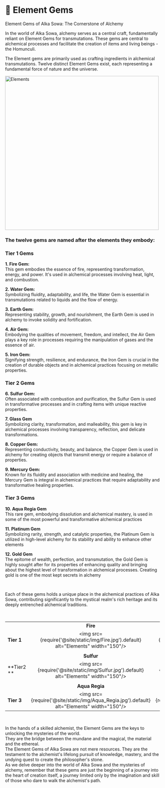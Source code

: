 # 💎 Element Gems

Element Gems of Alka Sowa: The Cornerstone of Alchemy

In the world of Alka Sowa, alchemy serves as a central craft, fundamentally reliant on Element Gems for transmutations. These gems are central to alchemical processes and facilitate the creation of items and living beings - the Homunculi. 

The Element gems are primarily used as crafting ingredients in alchemical transmutations.
Twelve distinct Element Gems exist, each representing a fundamental force of nature and the universe. 




<div style={{ textAlign: 'center' }}>
    <img src={require('@site/static/img/elements.png').default} alt="Elements" width="500"/>
</div>



### The twelve gems are named after the elements they embody:


### Tier 1 Gems​

**1. Fire Gem:**  
This gem embodies the essence of fire, representing transformation, energy, and power. It's used in alchemical processes involving heat, light, and combustion.


**2. Water Gem:**  
Symbolizing fluidity, adaptability, and life, the Water Gem is essential in transmutations related to liquids and the flow of energy.


**3. Earth Gem:**  
Representing stability, growth, and nourishment, the Earth Gem is used in alchemy to invoke solidity and fortification.


**4. Air Gem:**  
Embodying the qualities of movement, freedom, and intellect, the Air Gem plays a key role in processes requiring the manipulation of gases and the essence of air.


**5. Iron Gem:**  
Signifying strength, resilience, and endurance, the Iron Gem is crucial in the creation of durable objects and in alchemical practices focusing on metallic properties.


### Tier 2 Gems​

**6. Sulfur Gem:**  
Often associated with combustion and purification, the Sulfur Gem is used in transformative processes and in crafting items with unique reactive properties.


**7. Glass Gem**  
Symbolizing clarity, transformation, and malleability, this gem is key in alchemical processes involving transparency, reflection, and delicate transformations.


**8. Copper Gem:**  
Representing conductivity, beauty, and balance, the Copper Gem is used in alchemy for creating objects that transmit energy or require a balance of properties.


**9. Mercury Gem:**  
Known for its fluidity and association with medicine and healing, the Mercury Gem is integral in alchemical practices that require adaptability and transformative healing properties.




### Tier 3 Gems​

**10. Aqua Regia Gem**  
This rare gem, embodying dissolution and alchemical mastery, is used in some of the most powerful and transformative alchemical practices


**11. Platinum Gem**  
Symbolizing rarity, strength, and catalytic properties, the Platinum Gem is utilized in high-level alchemy for its stability and ability to enhance other elements


**12. Gold Gem**  
The epitome of wealth, perfection, and transmutation, the Gold Gem is highly sought after for its properties of enhancing quality and bringing about the highest level of transformation in alchemical processes. Creating gold is one of the most kept secrets in alchemy

&#8203;

Each of these gems holds a unique place in the alchemical practices of Alka Sowa, contributing significantly to the mystical realm's rich heritage and its deeply entrenched alchemical traditions.

&#8203;

|  | | | | | |
|------|:-:|:-:|:-:|:-:|:-:|
||**Fire**|**Water**|**Earth**|**Air**|**Iron**|
|**Tier 1**|<img src={require('@site/static/img/Fire.jpg').default} alt="Elements" width="150"/>|<img src={require('@site/static/img/Water.jpg').default} alt="Elements" width="150"/>|<img src={require('@site/static/img/Earth.jpg').default} alt="Elements" width="150"/>|<img src={require('@site/static/img/Air.jpg').default} alt="Elements" width="150"/>|<img src={require('@site/static/img/Iron.jpg').default} alt="Elements" width="150"/>|
|||||||
||**Sulfur**|**Glass**|**Copper**|**Mercury**||
|**Tier2 **|<img src={require('@site/static/img/Sulfur.jpg').default} alt="Elements" width="150"/>|<img src={require('@site/static/img/Glass.jpg').default} alt="Elements" width="150"/>|<img src={require('@site/static/img/Copper.jpg').default} alt="Elements" width="150"/>|<img src={require('@site/static/img/Mercury.jpg').default} alt="Elements" width="150"/>||
|||||||
||**Aqua Regia**|**Platinum**|**Gold**|||
|**Tier 3**|<img src={require('@site/static/img/Aqua_Regia.jpg').default} alt="Elements" width="150"/>|<img src={require('@site/static/img/Platinum.jpg').default} alt="Elements" width="150"/>|<img src={require('@site/static/img/Gold.jpg').default} alt="Elements" width="150"/>|||


&#8203;






In the hands of a skilled alchemist, the Element Gems are the keys to unlocking the mysteries of the world.  
They are the bridge between the mundane and the magical, the material and the ethereal.  
The Element Gems of Alka Sowa are not mere resources. They are the testament to the alchemist's lifelong pursuit of knowledge, mastery, and the undying quest to create the philosopher's stone.  
As we delve deeper into the world of Alka Sowa and the mysteries of alchemy, remember that these gems are just the beginning of a journey into the heart of creation itself, a journey limited only by the imagination and skill of those who dare to walk the alchemist's path.









